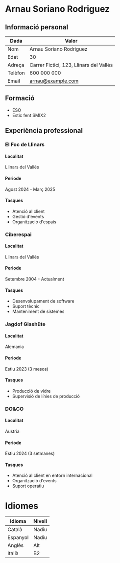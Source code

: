 # Arnau Soriano Rodriguez

## Informació personal

| Dada      | Valor                                  |
|-----------|----------------------------------------|
| Nom       | Arnau Soriano Rodriguez                |
| Edat      | 30                                     |
| Adreça    | Carrer Fictici, 123, Llinars del Vallés  |
| Telèfon   | 600 000 000                            |
| Email     | arnau@example.com                      |

## Formació

- ESO
- Estic fent SMIX2

## Experiència professional

### El Foc de Llinars
#### Localitat
Llinars del Vallés
#### Periode
Agost 2024 - Març 2025
#### Tasques
- Atenció al client
- Gestió d'events
- Organització d'espais

### Ciberespai
#### Localitat
Llinars del Vallés
#### Periode
Setembre 2004 - Actualment
#### Tasques
- Desenvolupament de software
- Suport tècnic
- Manteniment de sistemes

### Jagdof Glashüte
#### Localitat
Alemania
#### Periode
Estiu 2023 (3 mesos)
#### Tasques
- Producció de vidre
- Supervisió de línies de producció

### DO&CO
#### Localitat
Austria
#### Periode
Estiu 2024 (3 setmanes)
#### Tasques
- Atenció al client en entorn internacional
- Organització d'events
- Suport operatiu

# Idiomes

| Idioma   | Nivell  |
|----------|---------|
| Català   | Nadiu   |
| Espanyol | Nadiu   |
| Anglès   | Alt     |
| Italià   | B2      |

